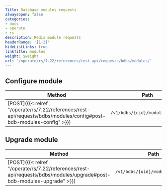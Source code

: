 ```yaml
---
Title: Database modules requests
alwaysopen: false
categories:
- docs
- operate
- rs
description: Redis module requests
headerRange: '[1-2]'
hideListLinks: true
linkTitle: modules
weight: $weight
url: '/operate/rs/7.22/references/rest-api/requests/bdbs/modules/'
---
```


## Configure module
| Method | Path | Description |
|--------|------|-------------|
| [POST]({{< relref "/operate/rs/7.22/references/rest-api/requests/bdbs/modules/config#post-bdb-modules-config" >}}) | `/v1/bdbs/{uid}/modules/config` | Configure module |

## Upgrade module
| Method | Path | Description |
|--------|------|-------------|
| [POST]({{< relref "/operate/rs/7.22/references/rest-api/requests/bdbs/modules/upgrade#post-bdb-modules-upgrade" >}}) | `/v1/bdbs/{uid}/modules/upgrade` | Upgrade module |